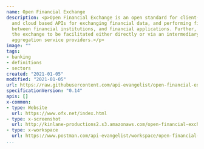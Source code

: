 ```yaml
---
name: Open Financial Exchange
description: <p>Open Financial Exchange is an open standard for client-server systems
  and cloud based APIs for exchanging financial data, and performing financial transactions
  between financial institutions, and financial applications. Further, the API allows
  the exchange to be facilitated either directly or via an intermediary such as data
  aggregation service providers.</p>
image: ""
tags:
- banking
- definitions
- sectors
created: "2021-01-05"
modified: "2021-01-05"
url: https://raw.githubusercontent.com/api-evangelist/open-financial-exchange/master/apis.json
specificationVersion: "0.14"
apis: []
x-common:
- type: Website
  url: https://www.ofx.net/index.html
- type: x-screenshot
  url: http://kinlane-productions2.s3.amazonaws.com/open-financial-exchange.jpg
- type: x-workspace
  url: https://www.postman.com/api-evangelist/workspace/open-financial-exchange/overview
...
```

